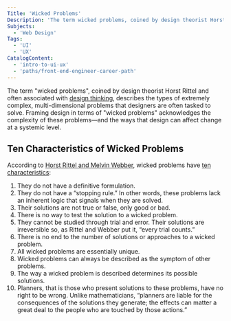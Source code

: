 ```yaml
---
Title: 'Wicked Problems'
Description: 'The term wicked problems, coined by design theorist Horst Rittel and often associated with design thinking, describes the types of extremely complex, multi-dimensional problems that designers are often tasked to solve.'
Subjects:
  - 'Web Design'
Tags:
  - 'UI'
  - 'UX'
CatalogContent:
  - 'intro-to-ui-ux'
  - 'paths/front-end-engineer-career-path'
---
```


The term "wicked problems", coined by design theorist Horst Rittel and often associated with [design thinking](https://www.codecademy.com/resources/docs/uiux/design-thinking), describes the types of extremely complex, multi-dimensional problems that designers are often tasked to solve. Framing design in terms of "wicked problems" acknowledges the complexity of these problems&mdash;and the ways that design can affect change at a systemic level.

## Ten Characteristics of Wicked Problems

According to [Horst Rittel and Melvin Webber](https://link.springer.com/article/10.1007/bf01405730), wicked problems have [ten characteristics](https://www.stonybrook.edu/commcms/wicked-problem/about/What-is-a-wicked-problem):

1. They do not have a definitive formulation.
2. They do not have a “stopping rule.” In other words, these problems lack an inherent logic that signals when they are solved.
3. Their solutions are not true or false, only good or bad.
4. There is no way to test the solution to a wicked problem.
5. They cannot be studied through trial and error. Their solutions are irreversible so, as Rittel and Webber put it, “every trial counts.”
6. There is no end to the number of solutions or approaches to a wicked problem.
7. All wicked problems are essentially unique.
8. Wicked problems can always be described as the symptom of other problems.
9. The way a wicked problem is described determines its possible solutions.
10. Planners, that is those who present solutions to these problems, have no right to be wrong. Unlike mathematicians, “planners are liable for the consequences of the solutions they generate; the effects can matter a great deal to the people who are touched by those actions.”
